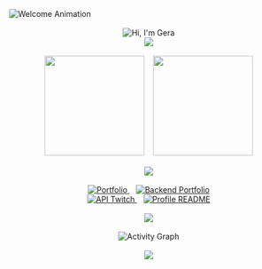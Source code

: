 <div align="left">
  <img src="https://readme-typing-svg.demolab.com?font=Source+Code+Pro&weight=600&size=24&duration=3000&pause=999999999&repeat=false&color=9745F5&center=true&vCenter=true&width=435&lines=Welcome+to+my+GitHub+Profile!" alt="Welcome Animation" />
</div>
<br/>
<!-- Typing Animation Header -->
<div align="center">
    <img src="https://readme-typing-svg.demolab.com?font=Source+Code+Pro&weight=600&size=30&duration=4000&pause=1000&color=9745F5&center=true&vCenter=true&random=false&width=435&lines=$+echo+%22Hi%2C+I%27m+Gera%22" alt="Hi, I'm Gera" />
</div>
<div align="center">
    <img src="https://capsule-render.vercel.app/api?type=soft&color=9745F5&height=1&section=header"/>
</div>

<br/>

<!-- Skills & Tools Section 
<div align="center">
    <img src="https://readme-typing-svg.demolab.com?font=Source+Code+Pro&weight=600&size=24&duration=3000&pause=999999999&repeat=false&color=9745F5&center=true&vCenter=true&random=false&width=435&lines=Favorite+Skills+and+Tools" alt="Favorite Skills and Tools" />
</div>

<table align="center" width="800px">
  <tr>
    <td align="center" width="266px">
      <img src="https://img.shields.io/badge/-Frontend-9745F5?style=for-the-badge&size=30" />
    </td>
    <td align="center" width="266px">
      <img src="https://img.shields.io/badge/-Backend-9745F5?style=for-the-badge&size=30" />
    </td>
    <td align="center" width="266px">
      <img src="https://img.shields.io/badge/-Tools-9745F5?style=for-the-badge&size=30" />
    </td>
  </tr>
  <tr>
    <td align="center">
      <img height="64px" src="svg/Astro_dark.svg" alt="Astro" title="Astro"/>
      <br/><br/>
      <img height="54px" src="svg/Tailwindcss.svg" alt="Tailwindcss" title="Tailwindcss"/>
    </td>
    <td align="center">
      <img height="68px" src="svg/Expressjs_dark.svg" alt="Express.js" title="Express.js"/>
      <br/><br/>
      <img height="60px" src="svg/Postgresql.svg" alt="Postgresql" title="PostgreSQL"/>
    </td>
    <td align="center">
      <img height="60px" src="svg/Github_dark.svg" alt="Github" title="Github"/>
      <br/><br/>
      <img height="60px" src="svg/Postman.svg" alt="Postman" title="Postman"/>
    </td>
  </tr>
</table>

<br/>
<div align="center">
    <img src="https://capsule-render.vercel.app/api?type=soft&color=9745F5&height=1&section=header"/>
</div>
<br/>

<!-- GitHub Stats Section -->
<div align="center">
    <img height="180em" src="https://github-readme-streak-stats.herokuapp.com/?user=hk4u-dxv&theme=midnight-purple&hide_border=true"/>
    &nbsp;&nbsp;
    <img height="180em" src="https://github-readme-stats.vercel.app/api/top-langs/?username=hk4u-dxv&theme=midnight-purple&hide_border=true&layout=compact&langs_count=8"/>
</div>

<br/>
<div align="center">
    <img src="https://capsule-render.vercel.app/api?type=soft&color=9745F5&height=1&section=header"/>
</div>
<br/>

<!-- Featured Projects Section -->
<div align="center">
    <a href="https://github.com/hk4u-dxv/hk4u-dxv.portfolio">
        <img src="https://github-readme-stats.vercel.app/api/pin/?username=hk4u-dxv&repo=hk4u-dxv.portfolio&border_color=9745F5&bg_color=0D1117&title_color=C9D1D9&text_color=8B949E&icon_color=9745F5" alt="Portfolio">
    </a>
    &nbsp;&nbsp;
    <a href="https://github.com/hk4u-dxv/backend.hk4u-dxv.portfolio">
        <img src="https://github-readme-stats.vercel.app/api/pin/?username=hk4u-dxv&repo=backend.hk4u-dxv.portfolio&border_color=9745F5&bg_color=0D1117&title_color=C9D1D9&text_color=8B949E&icon_color=9745F5" alt="Backend Portfolio">
    </a>
</div>

<div align="center">
    <a href="https://github.com/hk4u-dxv/API-Twitch-for-Streaming">
        <img src="https://github-readme-stats.vercel.app/api/pin/?username=hk4u-dxv&repo=API-Twitch-for-Streaming&border_color=9745F5&bg_color=0D1117&title_color=C9D1D9&text_color=8B949E&icon_color=9745F5" alt="API Twitch">
    </a>
    &nbsp;&nbsp;
    <a href="https://github.com/hk4u-dxv/hk4u-dxv">
        <img src="https://github-readme-stats.vercel.app/api/pin/?username=hk4u-dxv&repo=hk4u-dxv&border_color=9745F5&bg_color=0D1117&title_color=C9D1D9&text_color=8B949E&icon_color=9745F5" alt="Profile README">
    </a>
</div>

<br/>
<div align="center">
    <img src="https://capsule-render.vercel.app/api?type=soft&color=9745F5&height=1&section=header"/>
</div>
<br/>

<!-- Activity Graph Section -->
<div align="center">
    <img src="https://github-readme-activity-graph.vercel.app/graph?username=hk4u-dxv&custom_title=hk4u-dxv's%20Activity%20Graph&bg_color=0D1117&color=9745F5&line=9745F5&point=9745F5&area_color=9745F5&title_color=FFFFFF&area=true&hide_border=true&range=all_time" alt="Activity Graph" />
</div>

<br/>
<div align="center">
    <img src="https://capsule-render.vercel.app/api?type=soft&color=9745F5&height=1&section=header"/>
</div>